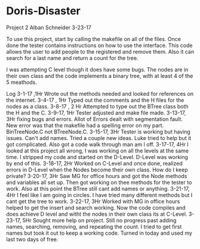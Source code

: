 # Doris-Disaster
Project 2 
Alban Schneider 
3-23-17

To use this project, start by calling the makefile on all of the files. Once done the tester contains
instructions on how to use the interface. 
This code allows the user to add people to the registered and remove them. Also it can search for a last name
and return a count for the tree. 

I was attempting C level though it does have some bugs. 
The nodes are in their own class and the code implements a binary tree, with at least 4 of the 5 meathods. 

Log 
3-1-17 ,1Hr
Wrote out the methods needed and looked for references on the internet. 
3-4-17 , 1Hr 
Typed out the comments and the H files for the nodes as a class. 
3-8-17 , 2 Hr
Attempted to type out the BTree class both the H and the C. 
3-9-17, 1Hr
Tester adjusted and make file made. 
3-13-17, 3Hr
fixing bugs and errors. Allot of Errors dealt with segmentation fault. New error was that the makefile had a spelling error on my part. BinTreeNode.C not BTreeNode.C. 
3-15-17, 3Hr
Tester is working but having issues. Can't add names. Tried a couple new ideas. Luke tried to help but it got complicated. 
Also got a code walk through man am I off. 
3-17-17, 4Hr
I looked at this project all wrong, I was working on all the levels at the same time. I stripped my code and started on the D-Level. D-Level was working by end of this. 
3-18-17, 2Hr
Worked on C-Level and once done, realized errors in D-Level when the Nodes become their own class. How do I keep private? 
3-20-17, 3Hr
Saw MG for office hours and got the Node methods and variables all set up. Then got working on thee methods for the tester to work. Also at this point the BTree still cant add names or anything. 
3-21-17, 4Hr
I feel like I am going in circles. I have tried many different methods but I cant get the tree to work. 
3-22-17, 3Hr
Worked with MG in office hours helped to get the insert and search working. Now the code compiles and does achieve D level and witht the nodes in their own class its at C-Level. 
3-23-17, 5Hr
Sought more help on project. Still no progress past adding names, searching, removing, and repeating the count. I tried to get first names but took it out to keep a working code. Turned in today and used my last two days of free. 
